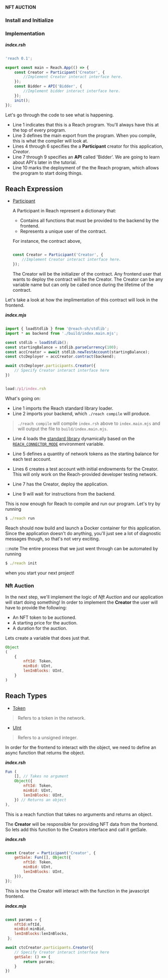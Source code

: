 #### NFT AUCTION

### Install and Initialize

### Implementation

___index.rsh___
```javascript

'reach 0.1';

export const main = Reach.App(() => {
    const Creator = Participant('Creator', {
        //Implement Creator interact interface here.
    });
    const Bidder = API('Bidder', {
        //Implement bidder interact interface here.
    });
    init();
});

```

Let's go through the code to see what is happening.

+ Line 1 indicates that this is a Reach program.
You'll always have this at the top of every program.
+ Line 3 defines the main export from the program.
When you compile, this is what the compiler will look at.
+ Lines 4 through 6 specifies the a **Participant** creator for this application, _Creator_.
+ Line 7 through 9 specifies an **API** called 'Bidder'. We are going to learn about API's later in the tutorial.
+  Line 10 marks the deployment of the the Reach program, which allows the program to start doing things.

## Reach Expression
- [Participant](https://docs.reach.sh/rsh/appinit/#rsh_Participant)
        
    A Participant in Reach represent a dictionary that: 
    + Contains all functions that must be provided to the backend by the frontend.
    + Represents a unique user of the contract.

    For instance, the contract above,

    ```javascript

    const Creator = Participant('Creator', {
        //Implement Creator interact interface here.
    });

    ```

    The Creator will be the initializer of the contract. Any frontend user that wants to deploy the contract will be the Creator.
    The Creator can be any variable name but can only be called once during the lifetime of the contract.

Let's take a look at how the implimentation of this contract will look in the frontend.

___index.mjs___
```javascript

import { loadStdlib } from '@reach-sh/stdlib';
import * as backend from './build/index.main.mjs';

const stdlib = loadStdlib();
const startingBalance = stdlib.parseCurrency(100);
const accCreator = await stdlib.newTestAccount(startingBalance);
const ctcDeployer = accCreator.contract(backend);

await ctcDeployer.participants.Creator({
    // Specify Creator interact interface here
})

```

```javascript

load:/p1/index.rsh

```
What's going on:

+ Line 1 imports the Reach standard library loader.
+ Line 2 imports your backend, which `./reach compile` will produce.

> `./reach compile` will compile `index.rsh` above to `index.main.mjs` and will output the file to `build/index.main.mjs`.

+ Line 4 loads the [standard library](https://docs.reach.sh/frontend/#ref-frontends-js-loader) dynamically based on the [`REACH_CONNECTOR_MODE`](https://docs.reach.sh/tool/#cmd_REACH_CONNECTOR_MODE) environment variable.

+ Line 5 defines a quantity of network tokens as the starting balance for each test account.
+ Lines 6 creates a test account with initial endowments for the Creator.
This will only work on the Reach-provided developer testing network.

+ Line 7 has the Creator, deploy the application.
+ Line 9 will wait for instructions from the backend.

This is now enough for Reach to compile and run our program. Let's try by running

```cmd
$ ./reach run
```

Reach should now build and launch a Docker container for this application.
Since the application doesn't do anything, you'll just see a lot of diagnostic messages though, so that's not very exciting.

:::note
The entire process that we just went through can be automated by running 
```cmd
$ ./reach init
```
 when you start your next project!

### Nft Auction

In the next step, we'll implement the logic of _Nft Auction_ and our application will start doing something!
In order to implement the **Creator** the user will have to provide the following:
+ An NFT token to be auctioned.
+ A starting price for the auction.
+ A duration for the auction.

Lets create a variable that does just that.

```javascript
Object
(
    {
        nftId: Token,
        minBid: UInt,
        lenInBlocks: UInt,
    }
)
```

## Reach Types
- [Token](https://docs.reach.sh/compute/types/#rsh_Token) 
> Refers to a token in the network.

- [UInt](https://docs.reach.sh/compute/types/#rsh_UInt) 

> Refers to a unsigned integer.

In order for the frontend to interact with the object, we need to define an async function that returns the object.

___index.rsh___

```javascript
Fun (
    [], // Takes no argument
    Object({
        nftId: Token,
        minBid: UInt,
        lenInBlocks: UInt,
    }) // Returns an object
),
```
This is a reach function that takes no arguments and returns an object.

The **Creator** will be responsible for providing NFT data from the frontend. So lets add this function to the Creators interface and call it getSale.

___index.rsh___

```javascript

const Creator = Participant('Creator', {
    getSale: Fun([], Object({
        nftId: Token,
        minBid: UInt,
        lenInBlocks: UInt,
    })),
});

```

This is how the Creator will interact with the function in the javascript frontend.

___index.mjs___

```javascript

const params = { 
    nftId:nftId,
    minBid:minBid,
    lenInBlocks:lenInBlocks,
 };

await ctcCreator.participants.Creator({
    // Specify Creator interact interface here
    getSale: () => {
        return params;
    }
})

```
